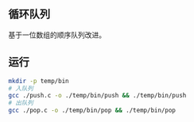 
## 循环队列
基于一位数组的顺序队列改进。

## 运行
```bash
mkdir -p temp/bin
# 入队列
gcc ./push.c -o ./temp/bin/push && ./temp/bin/push
# 出队列
gcc ./pop.c -o ./temp/bin/pop && ./temp/bin/pop
```